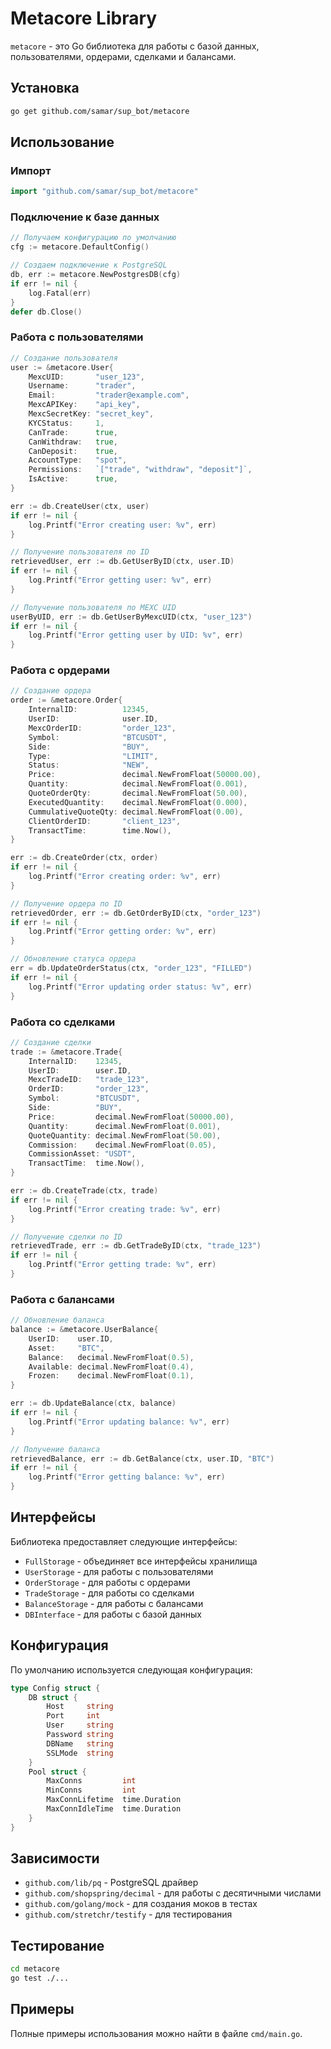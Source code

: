 # Metacore Library

`metacore` - это Go библиотека для работы с базой данных, пользователями, ордерами, сделками и балансами.

## Установка

```bash
go get github.com/samar/sup_bot/metacore
```

## Использование

### Импорт

```go
import "github.com/samar/sup_bot/metacore"
```

### Подключение к базе данных

```go
// Получаем конфигурацию по умолчанию
cfg := metacore.DefaultConfig()

// Создаем подключение к PostgreSQL
db, err := metacore.NewPostgresDB(cfg)
if err != nil {
    log.Fatal(err)
}
defer db.Close()
```

### Работа с пользователями

```go
// Создание пользователя
user := &metacore.User{
    MexcUID:       "user_123",
    Username:      "trader",
    Email:         "trader@example.com",
    MexcAPIKey:    "api_key",
    MexcSecretKey: "secret_key",
    KYCStatus:     1,
    CanTrade:      true,
    CanWithdraw:   true,
    CanDeposit:    true,
    AccountType:   "spot",
    Permissions:   `["trade", "withdraw", "deposit"]`,
    IsActive:      true,
}

err := db.CreateUser(ctx, user)
if err != nil {
    log.Printf("Error creating user: %v", err)
}

// Получение пользователя по ID
retrievedUser, err := db.GetUserByID(ctx, user.ID)
if err != nil {
    log.Printf("Error getting user: %v", err)
}

// Получение пользователя по MEXC UID
userByUID, err := db.GetUserByMexcUID(ctx, "user_123")
if err != nil {
    log.Printf("Error getting user by UID: %v", err)
}
```

### Работа с ордерами

```go
// Создание ордера
order := &metacore.Order{
    InternalID:          12345,
    UserID:              user.ID,
    MexcOrderID:         "order_123",
    Symbol:              "BTCUSDT",
    Side:                "BUY",
    Type:                "LIMIT",
    Status:              "NEW",
    Price:               decimal.NewFromFloat(50000.00),
    Quantity:            decimal.NewFromFloat(0.001),
    QuoteOrderQty:       decimal.NewFromFloat(50.00),
    ExecutedQuantity:    decimal.NewFromFloat(0.000),
    CummulativeQuoteQty: decimal.NewFromFloat(0.00),
    ClientOrderID:       "client_123",
    TransactTime:        time.Now(),
}

err := db.CreateOrder(ctx, order)
if err != nil {
    log.Printf("Error creating order: %v", err)
}

// Получение ордера по ID
retrievedOrder, err := db.GetOrderByID(ctx, "order_123")
if err != nil {
    log.Printf("Error getting order: %v", err)
}

// Обновление статуса ордера
err = db.UpdateOrderStatus(ctx, "order_123", "FILLED")
if err != nil {
    log.Printf("Error updating order status: %v", err)
}
```

### Работа со сделками

```go
// Создание сделки
trade := &metacore.Trade{
    InternalID:    12345,
    UserID:        user.ID,
    MexcTradeID:   "trade_123",
    OrderID:       "order_123",
    Symbol:        "BTCUSDT",
    Side:          "BUY",
    Price:         decimal.NewFromFloat(50000.00),
    Quantity:      decimal.NewFromFloat(0.001),
    QuoteQuantity: decimal.NewFromFloat(50.00),
    Commission:    decimal.NewFromFloat(0.05),
    CommissionAsset: "USDT",
    TransactTime:  time.Now(),
}

err := db.CreateTrade(ctx, trade)
if err != nil {
    log.Printf("Error creating trade: %v", err)
}

// Получение сделки по ID
retrievedTrade, err := db.GetTradeByID(ctx, "trade_123")
if err != nil {
    log.Printf("Error getting trade: %v", err)
}
```

### Работа с балансами

```go
// Обновление баланса
balance := &metacore.UserBalance{
    UserID:    user.ID,
    Asset:     "BTC",
    Balance:   decimal.NewFromFloat(0.5),
    Available: decimal.NewFromFloat(0.4),
    Frozen:    decimal.NewFromFloat(0.1),
}

err := db.UpdateBalance(ctx, balance)
if err != nil {
    log.Printf("Error updating balance: %v", err)
}

// Получение баланса
retrievedBalance, err := db.GetBalance(ctx, user.ID, "BTC")
if err != nil {
    log.Printf("Error getting balance: %v", err)
}
```

## Интерфейсы

Библиотека предоставляет следующие интерфейсы:

- `FullStorage` - объединяет все интерфейсы хранилища
- `UserStorage` - для работы с пользователями
- `OrderStorage` - для работы с ордерами
- `TradeStorage` - для работы со сделками
- `BalanceStorage` - для работы с балансами
- `DBInterface` - для работы с базой данных

## Конфигурация

По умолчанию используется следующая конфигурация:

```go
type Config struct {
    DB struct {
        Host     string
        Port     int
        User     string
        Password string
        DBName   string
        SSLMode  string
    }
    Pool struct {
        MaxConns         int
        MinConns         int
        MaxConnLifetime  time.Duration
        MaxConnIdleTime  time.Duration
    }
}
```

## Зависимости

- `github.com/lib/pq` - PostgreSQL драйвер
- `github.com/shopspring/decimal` - для работы с десятичными числами
- `github.com/golang/mock` - для создания моков в тестах
- `github.com/stretchr/testify` - для тестирования

## Тестирование

```bash
cd metacore
go test ./...
```

## Примеры

Полные примеры использования можно найти в файле `cmd/main.go`.
